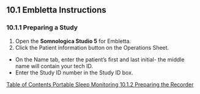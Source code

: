 ## 10.1 Embletta Instructions

### 10.1.1 Preparing a Study

1. Open the **Somnologica Studio 5** for Embletta.
2. Click the Patient information button on the Operations Sheet.

 * On the Name tab, enter the patient’s first and last initial- the middle name will contain your tech ID.
 * Enter the Study ID number in the Study ID box.


<div class="center">
<div class="btn-group">
  <a href=":pages_path:/manuals/portable-sleep-monitoring/10-01-00-portable-sleep-monitoring-toc.md" class="btn btn-default">
    <span class="glyphicon glyphicon-chevron-left"></span>
    Table of Contents
  </a>

  <a href=":pages_path:/manuals/portable-sleep-monitoring" class="btn btn-default">
    <span class="glyphicon glyphicon-chevron-up"></span>
    Portable Sleep Monitoring
  </a>

  <a href=":pages_path:/manuals/portable-sleep-monitoring/10-01-02-preparing-recorder.md" class="btn btn-success">
    10.1.2 Preparing the Recorder
    <span class="glyphicon glyphicon-chevron-right"></span>
  </a>
</div>
</div>